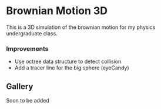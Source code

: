 # Brownian Motion 3D

This is a 3D simulation of the brownian motion for my physics undergraduate class. 

### Improvements

- Use octree data structure to detect collision
- Add a tracer line for the big sphere (eyeCandy)

## Gallery

Soon to be added

